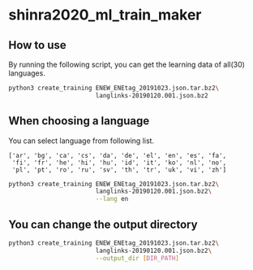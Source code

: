 # shinra2020_ml_train_maker

## How to use

By running the following script, you can get the learning data of all(30) languages.

~~~bash
python3 create_training ENEW_ENEtag_20191023.json.tar.bz2\
                        langlinks-20190120.001.json.bz2
~~~

## When choosing a language

You can select language from following list.

~~~
['ar', 'bg', 'ca', 'cs', 'da', 'de', 'el', 'en', 'es', 'fa', 
 'fi', 'fr', 'he', 'hi', 'hu', 'id', 'it', 'ko', 'nl', 'no', 
 'pl', 'pt', 'ro', 'ru', 'sv', 'th', 'tr', 'uk', 'vi', 'zh']
~~~

~~~bash
python3 create_training ENEW_ENEtag_20191023.json.tar.bz2\
                        langlinks-20190120.001.json.bz2\
                        --lang en
~~~

## You can change the output directory

~~~bash
python3 create_training ENEW_ENEtag_20191023.json.tar.bz2\
                        langlinks-20190120.001.json.bz2\
                        --output_dir [DIR_PATH]
~~~
